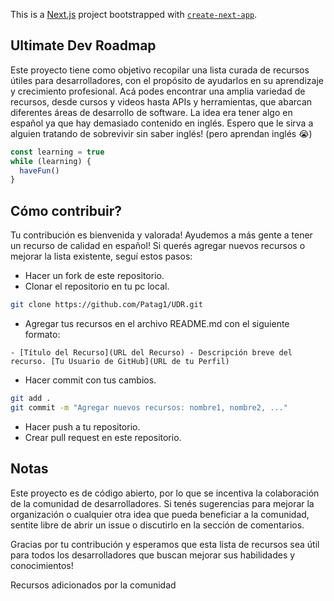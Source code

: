 This is a [Next.js](https://nextjs.org/) project bootstrapped with [`create-next-app`](https://github.com/vercel/next.js/tree/canary/packages/create-next-app).

## Ultimate Dev Roadmap

Este proyecto tiene como objetivo recopilar una lista curada de recursos útiles para desarrolladores, con el propósito de ayudarlos en su aprendizaje y crecimiento profesional. Acá podes encontrar una amplia variedad de recursos, desde cursos y videos hasta APIs y herramientas, que abarcan diferentes áreas de desarrollo de software. La idea era tener algo en español ya que hay demasiado contenido en inglés. Espero que le sirva a alguien tratando de sobrevivir sin saber inglés! (pero aprendan inglés 😭)

```ts
const learning = true
while (learning) {
  haveFun()
}
```

## Cómo contribuir?

Tu contribución es bienvenida y valorada! Ayudemos a más gente a tener un recurso de calidad en español! Si querés agregar nuevos recursos o mejorar la lista existente, seguí estos pasos:

- Hacer un fork de este repositorio.
- Clonar el repositorio en tu pc local.

```bash
git clone https://github.com/Patag1/UDR.git
```

- Agregar tus recursos en el archivo README.md con el siguiente formato:

```
- [Título del Recurso](URL del Recurso) - Descripción breve del recurso. [Tu Usuario de GitHub](URL de tu Perfil)
```

- Hacer commit con tus cambios.

```bash
git add .
git commit -m "Agregar nuevos recursos: nombre1, nombre2, ..."
```

- Hacer push a tu repositorio.
- Crear pull request en este repositorio.

## Notas

Este proyecto es de código abierto, por lo que se incentiva la colaboración de la comunidad de desarrolladores. Si tenés sugerencias para mejorar la organización o cualquier otra idea que pueda beneficiar a la comunidad, sentite libre de abrir un issue o discutirlo en la sección de comentarios.

Gracias por tu contribución y esperamos que esta lista de recursos sea útil para todos los desarrolladores que buscan mejorar sus habilidades y conocimientos!

Recursos adicionados por la comunidad
